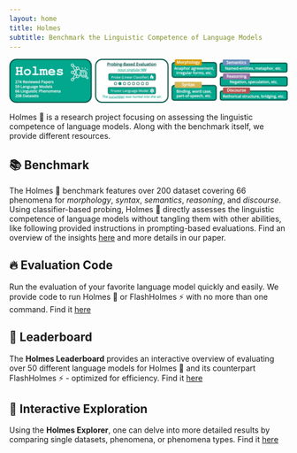 ```yaml
---
layout: home
title: Holmes
subtitle: Benchmark the Linguistic Competence of Language Models
---
```


![Drag Racing](assets/img/benchmark.jpg)

Holmes 🔎 is a research project focusing on assessing the linguistic competence of language models.
Along with the benchmark itself, we provide different resources.


## 📚 Benchmark
The Holmes 🔎 benchmark features over 200 dataset covering 66 phenomena for *morphology*, *syntax*, *semantics*, *reasoning*, and *discourse*.
Using classifier-based probing, Holmes 🔎 directly assesses the linguistic competence of language models without tangling them with other abilities, like following provided instructions in prompting-based evaluations.
Find an overview of the insights [here](https://holmes-benchmark.github.io/insights/) and more details in our paper.

## 🔥 Evaluation Code
Run the evaluation of your favorite language model quickly and easily. We provide code to run Holmes 🔎 or FlashHolmes ⚡ with no more than one command.
Find it [here](https://github.com/Holmes-Benchmark/holmes-evaluation)

## 🚀 Leaderboard
The **Holmes Leaderboard** provides an interactive overview of evaluating over 50 different language models for Holmes 🔎 and its counterpart FlashHolmes ⚡ - optimized for efficiency.
Find it [here](https://holmes-leaderboard.streamlit.app)

## 🔎 Interactive Exploration
Using the **Holmes Explorer**, one can delve into more detailed results by comparing single datasets, phenomena, or phenomena types.
Find it [here](https://holmes-explorer.streamlit.app)